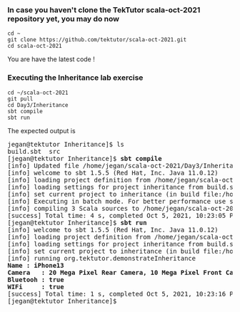### In case you haven't clone the TekTutor scala-oct-2021 repository yet, you may do now
```
cd ~
git clone https://github.com/tektutor/scala-oct-2021.git
cd scala-oct-2021
```
You are have the latest code !

### Executing the Inheritance lab exercise
```
cd ~/scala-oct-2021
git pull
cd Day3/Inheritance
sbt compile
sbt run
```

The expected output is
<pre>
jegan@tektutor Inheritance]$ ls
build.sbt  src
[jegan@tektutor Inheritance]$ <b>sbt compile</b>
[info] Updated file /home/jegan/scala-oct-2021/Day3/Inheritance/project/build.properties: set sbt.version to 1.5.5
[info] welcome to sbt 1.5.5 (Red Hat, Inc. Java 11.0.12)
[info] loading project definition from /home/jegan/scala-oct-2021/Day3/Inheritance/project
[info] loading settings for project inheritance from build.sbt ...
[info] set current project to inheritance (in build file:/home/jegan/scala-oct-2021/Day3/Inheritance/)
[info] Executing in batch mode. For better performance use sbt's shell
[info] compiling 3 Scala sources to /home/jegan/scala-oct-2021/Day3/Inheritance/target/scala-3.1.0-RC2/classes ...
[success] Total time: 4 s, completed Oct 5, 2021, 10:23:05 PM
[jegan@tektutor Inheritance]$ <b>sbt run</b>
[info] welcome to sbt 1.5.5 (Red Hat, Inc. Java 11.0.12)
[info] loading project definition from /home/jegan/scala-oct-2021/Day3/Inheritance/project
[info] loading settings for project inheritance from build.sbt ...
[info] set current project to inheritance (in build file:/home/jegan/scala-oct-2021/Day3/Inheritance/)
[info] running org.tektutor.demonstrateInheritance 
<b>Name : iPhone13
Camera   : 20 Mega Pixel Rear Camera, 10 Mega Pixel Front Camera
Bluetooh : true
WIFi     : true</b>
[success] Total time: 1 s, completed Oct 5, 2021, 10:23:16 PM
[jegan@tektutor Inheritance]$ 
</pre>
